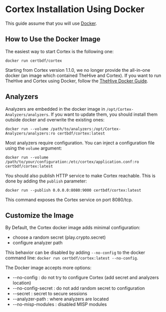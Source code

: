 # Cortex Installation Using Docker

This guide assume that you will use [Docker](https://www.docker.com/).

## How to Use the Docker Image

The easiest way to start Cortex is the following one:
```
docker run certbdf/cortex
```

Starting from Cortex version 1.1.0, we no longer provide the all-in-one docker (an image which contained TheHive and Cortex). If you want to
run TheHive and Cortex using Docker, follow the
[TheHive Docker Guide](https://github.com/CERT-BDF/TheHiveDocs/blob/master/installation/docker-guide.md).

## Analyzers

Analyzers are embedded in the docker image in `/opt/Cortex-Analyzers/analyzers`. If you want to update them, you should
install them outside docker and overwrite the existing ones:
```
docker run --volume /path/to/analyzers:/opt/Cortex-Analyzers/analyzers:ro certbdf/cortex:latest  
```

Most analyzers require configuration. You can inject a configuration file using the `volume` argument:
```
docker run --volume /path/to/your/configuration:/etc/cortex/application.conf:ro certbdf/cortex:latest  
```

You should also publish HTTP service to make Cortex reachable. This is done by adding the `publish` parameter:
```
docker run --publish 0.0.0.0:8080:9000 certbdf/cortex:latest  
```
This command exposes the Cortex service on port 8080/tcp.

## Customize the Image

By Default, the Cortex docker image adds minimal configuration:
 - choose a random secret (play.crypto.secret)
 - configure analyzer path

This behavior can be disabled by adding `--no-config` to the docker command line:
`docker run certbdf/cortex:latest --no-config`.
 
The Docker image accepts more options:
 - --no-config            : do not try to configure Cortex (add secret and analyzers location)
 - --no-config-secret     : do not add random secret to configuration
 - --secret <secret>      : secret to secure sessions
 - --analyzer-path <path> : where analyzers are located
 - --no-misp-modules      : disabled MISP modules


